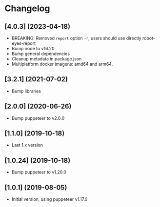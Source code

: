 # Changelog

## [4.0.3] (2023-04-18)

- BREAKING: Removed `report` option `-r`, users should use directly robot-eyes-report
- Bump node to v16.20
- Bump general dependencies
- Cleanup metadata in package.json
- Multiplatform docker imagens: amd64 and arm64.

## [3.2.1] (2021-07-02)

- Bump libraries

## [2.0.0] (2020-06-26)

- Bump puppeteer to v2.0.0

## [1.1.0] (2019-10-18)

- Last 1.x version

## [1.0.24] (2019-10-18)

- Bump puppeteer to v1.20.0

## [1.0.1] (2019-08-05)

- Initial version, using puppeteer v1.17.0
